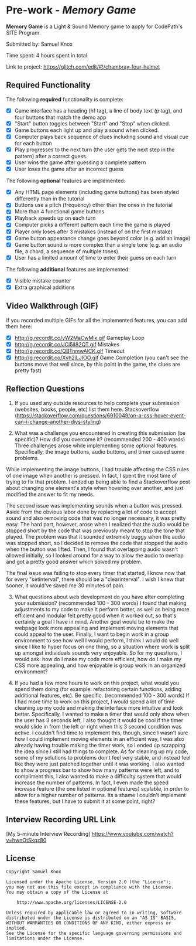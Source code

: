 # Pre-work - *Memory Game*

**Memory Game** is a Light & Sound Memory game to apply for CodePath's SITE Program. 

Submitted by: Samuel Knox

Time spent: 4 hours spent in total

Link to project: https://glitch.com/edit/#!/chambray-four-helmet

## Required Functionality

The following **required** functionality is complete:

* [X] Game interface has a heading (h1 tag), a line of body text (p tag), and four buttons that match the demo app
* [X] "Start" button toggles between "Start" and "Stop" when clicked. 
* [X] Game buttons each light up and play a sound when clicked. 
* [X] Computer plays back sequence of clues including sound and visual cue for each button
* [X] Play progresses to the next turn (the user gets the next step in the pattern) after a correct guess. 
* [X] User wins the game after guessing a complete pattern
* [X] User loses the game after an incorrect guess

The following **optional** features are implemented:

* [X] Any HTML page elements (including game buttons) has been styled differently than in the tutorial
* [X] Buttons use a pitch (frequency) other than the ones in the tutorial
* [X] More than 4 functional game buttons
* [X] Playback speeds up on each turn
* [X] Computer picks a different pattern each time the game is played
* [X] Player only loses after 3 mistakes (instead of on the first mistake)
* [X] Game button appearance change goes beyond color (e.g. add an image)
* [X] Game button sound is more complex than a single tone (e.g. an audio file, a chord, a sequence of multiple tones)
* [X] User has a limited amount of time to enter their guess on each turn

The following **additional** features are implemented:

- [X] Visible mistake counter
- [X] Extra graphical additions

## Video Walkthrough (GIF)

If you recorded multiple GIFs for all the implemented features, you can add them here:
* [X] http://g.recordit.co/yW2MaCwMix.gif Gameplay Loop
* [X] http://g.recordit.co/JCi5iI82QT.gif Mistakes
* [X] http://g.recordit.co/QBTnmwAlCK.gif Timeout
* [X] http://g.recordit.co/Xvh2jLJIOO.gif Game Completion (you can't see the buttons move that well since, by this point in the game, the clues are pretty fast)

## Reflection Questions
1. If you used any outside resources to help complete your submission (websites, books, people, etc) list them here. 
Stackoverflow (https://stackoverflow.com/questions/6910049/on-a-css-hover-event-can-i-change-another-divs-styling)

2. What was a challenge you encountered in creating this submission (be specific)? How did you overcome it? (recommended 200 - 400 words) 
Three challenges arose while implementing some optional features. Specifically, the image buttons, audio buttons, and timer caused some problems. 

While implementing the image buttons, I had trouble affecting the CSS rules of one image when another is pressed. 
In fact, I spent the most time of trying to fix that problem. I ended up being able to find a Stackoverflow post about changing one element's style when hovering over another, and just modified the answer to fit my needs. 

The second issue was implementing sounds when a button was pressed. Aside from the obvious labor done by replacing a lot of code to accept sound and also removing code that was no longer necessary, it was pretty easy. 
The hard part, however, arose when I realized that the audio would be stopped short by the code that was previously meant to stop the tone that played. 
The problem was that it sounded extremely buggy when the audio was stopped short, so I decided to remove the code that stopped the audio when the button was lifted. 
Then, I found that overlapping audio wasn't allowed initially, so I looked around for a way to allow the audio to overlap and got a pretty good answer which solved my problem. 

The final issue was failing to stop every timer that started, I know now that for every "setinterval", there should be a "clearinterval". 
I wish I knew that sooner, it would've saved me 30 minutes of pain.

3. What questions about web development do you have after completing your submission? (recommended 100 - 300 words) 
I found that making adjustments to my code to make it perform better, as well as being more efficient and modular felt pretty good when it worked out, so that's certainly a goal I have in mind. 
Another goal would be to make the webpage look more appealing and implement moving elements that could appeal to the user. 
Finally, I want to begin work in a group environment to see how well I would perform, I think I would do well since I like to hyper focus on one thing, so a situation where work is split up amongst individuals sounds very enjoyable. 
So for my questions, I would ask: how do I make my code more efficient, how do I make my CSS more appealing, and how enjoyable is group work in an organized environment?

4. If you had a few more hours to work on this project, what would you spend them doing (for example: refactoring certain functions, adding additional features, etc). Be specific. (recommended 100 - 300 words) 
If I had more time to work on this project, I would spend a lot of time cleaning up my code and making the interface more intuitive and look better. 
Specifically, I wanted to make a timer that would only show when the user has 3 seconds left, I also thought it would be cool if the timer would slide in from the left or right when this 3 second condition was active. 
I couldn't find time to implement this, though, since I wasn't sure how I could implement moving elements in an efficient way, I was also already having trouble making the timer work, so I ended up scrapping the idea since I still had things to complete. 
As for cleaning up my code, some of my solutions to problems don't feel very stable, and instead feel like they were just patched together until it was working. 
I also wanted to show a progress bar to show how many patterns were left, and to compliment this, I also wanted to make a difficulty system that would increase the number of patterns. 
In fact, I even made the speed increase feature (the one listed in optional features) scalable, in order to allow for a higher number of patterns. 
Its a shame I couldn't implement these features, but I have to submit it at some point, right?



## Interview Recording URL Link

[My 5-minute Interview Recording] https://www.youtube.com/watch?v=hwnOtSkqz80


## License

    Copyright Samuel Knox

    Licensed under the Apache License, Version 2.0 (the "License");
    you may not use this file except in compliance with the License.
    You may obtain a copy of the License at

        http://www.apache.org/licenses/LICENSE-2.0

    Unless required by applicable law or agreed to in writing, software
    distributed under the License is distributed on an "AS IS" BASIS,
    WITHOUT WARRANTIES OR CONDITIONS OF ANY KIND, either express or implied.
    See the License for the specific language governing permissions and
    limitations under the License.